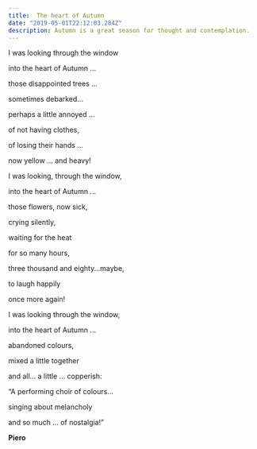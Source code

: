 ```yaml
---
title:  The heart of Autumn
date: "2019-05-01T22:12:03.284Z"
description: Autumn is a great season for thought and contemplation.
---
```


I was looking through the window

into the heart of Autumn ...

those disappointed trees ...

sometimes debarked...

perhaps a little annoyed ...

of not having clothes,

of losing their hands ...

now yellow ... and heavy!

I was looking, through the window,

into the heart of Autumn ...

those flowers, now sick,

crying silently,


waiting for the heat

for so many hours,

three thousand and eighty...maybe,

to laugh happily

once more again!

I was looking through the window,

into the heart of Autumn ...

abandoned colours,

mixed a little together

and all... a little ... copperish:

“A performing choir of colours...

singing about melancholy

and so much ... of nostalgia!”

**Piero**